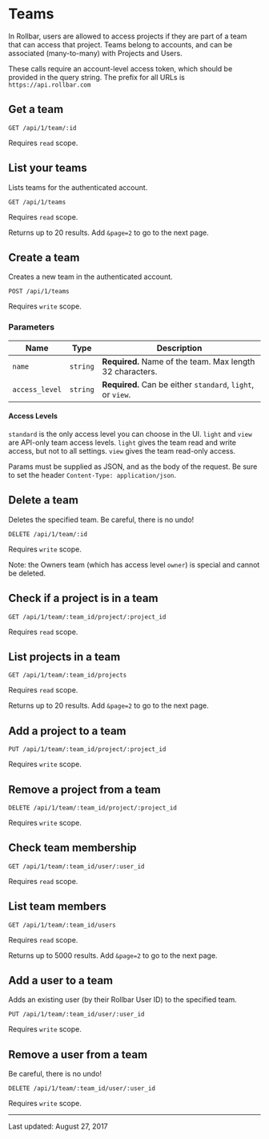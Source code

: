 # Teams

In Rollbar, users are allowed to access projects if they are part of a team that can access that
project. Teams belong to accounts, and can be associated (many-to-many) with Projects and Users.

These calls require an account-level access token, which should be provided in the query string.
The prefix for all URLs is `https://api.rollbar.com`


## Get a team

    GET /api/1/team/:id

Requires `read` scope.


## List your teams

Lists teams for the authenticated account.

    GET /api/1/teams

Requires `read` scope.

Returns up to 20 results. Add `&page=2` to go to the next page.


## Create a team

Creates a new team in the authenticated account.

    POST /api/1/teams

Requires `write` scope.

### Parameters

Name | Type | Description
-----|------|-------------
`name`|`string`|**Required.** Name of the team. Max length 32 characters.
`access_level`|`string`|**Required.** Can be either `standard`, `light`, or `view`.

#### Access Levels

`standard` is the only access level you can choose in the UI. `light` and `view` are API-only team access levels. `light` gives the team read and write access, but not to all settings. `view` gives the team read-only access. 

Params must be supplied as JSON, and as the body of the request. Be sure to set the
header `Content-Type: application/json`.


## Delete a team

Deletes the specified team. Be careful, there is no undo!

    DELETE /api/1/team/:id

Requires `write` scope.

Note: the Owners team (which has access level `owner`) is special and cannot be deleted.


## Check if a project is in a team

    GET /api/1/team/:team_id/project/:project_id

Requires `read` scope.


## List projects in a team

    GET /api/1/team/:team_id/projects

Requires `read` scope.

Returns up to 20 results. Add `&page=2` to go to the next page.


## Add a project to a team

    PUT /api/1/team/:team_id/project/:project_id

Requires `write` scope.


## Remove a project from a team

    DELETE /api/1/team/:team_id/project/:project_id

Requires `write` scope.


## Check team membership

    GET /api/1/team/:team_id/user/:user_id

Requires `read` scope.


## List team members

    GET /api/1/team/:team_id/users

Requires `read` scope.

Returns up to 5000 results. Add `&page=2` to go to the next page.


## Add a user to a team

Adds an existing user (by their Rollbar User ID) to the specified team.

    PUT /api/1/team/:team_id/user/:user_id

Requires `write` scope.

## Remove a user from a team

Be careful, there is no undo!

    DELETE /api/1/team/:team_id/user/:user_id

Requires `write` scope.

-----
Last updated: August 27, 2017
